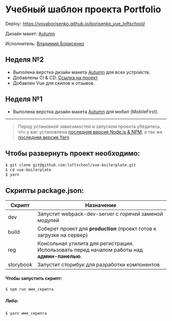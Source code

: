 # Учебный шаблон проекта Portfolio

Deploy: https://vovaborisenko.github.io/borisenko_vue_loftschool/

Дизайн макет: [Autumn](https://www.figma.com/file/k0z3kxC6O9gwzDjQVeox0o/Autumn?node-id=0%3A1)

Исполнитель: [Владимир Борисенко](https://github.com/vovaborisenko)

## Неделя №2
- Выполена верстка дизайн макета [Autumn](https://www.figma.com/file/k0z3kxC6O9gwzDjQVeox0o/Autumn?node-id=0%3A1) для всех устройств.
- Добавлены CI & CD. [Ссылка на проект](https://vovaborisenko.github.io/borisenko_vue_loftschool/)
- Добавлен Vue для скилов и отзывов.

## Неделя №1
- Выполена верстка дизайн макета [Autumn](https://www.figma.com/file/k0z3kxC6O9gwzDjQVeox0o/Autumn?node-id=0%3A1) для мобил (MobileFirst).

---

> Перед установкой зависимостей и запуском проекта убедитесь, что у вас установлена [последняя версия Node.js & NPM](https://nodejs.org/en/download/current/), а так же 
[последняя версия Yarn](https://yarnpkg.com/ru/docs/install)

##  Чтобы развернуть проект необходимо:
```sh
$ git clone git@github.com:loftschool/vue-boilerplate.git
$ cd vue-boilerplate
$ yarn
```

## Скрипты package.json:

| Скрипт | Назначение |
| ------ | ------ |
| dev | Запустит webpack-dev-server с _горячей_ заменой модулей |
| build | Соберет проект для **production** (проект готов к загрузке на сервер) |
| reg | Консольная утилита для регистрации. Использовать перед началом работы над **админ-панелью**. |
| storybook | Запустит сторибук для разработки компонентов |

#### Чтобы запустить скрипт:
```sh
$ npm run имя_скрипта
```

##### Либо:
```sh
$ yarn имя_скрипта
```
